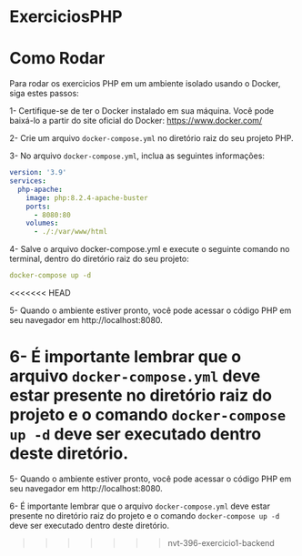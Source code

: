 # ExerciciosPHP

<h1> Como Rodar </h1>

Para rodar os exercicios PHP em um ambiente isolado usando o Docker, siga estes passos:

1- Certifique-se de ter o Docker instalado em sua máquina. 
Você pode baixá-lo a partir do site oficial do Docker: https://www.docker.com/

2- Crie um arquivo `docker-compose.yml` no diretório raiz do seu projeto PHP. 

3- No arquivo `docker-compose.yml`, inclua as seguintes informações:

```yaml
version: '3.9'
services:
  php-apache:
    image: php:8.2.4-apache-buster
    ports:
      - 8080:80
    volumes: 
      - ./:/var/www/html

```


4- Salve o arquivo docker-compose.yml e execute o seguinte comando no terminal, dentro do diretório raiz do seu projeto:

```yaml
docker-compose up -d
```
<<<<<<< HEAD

5- Quando o ambiente estiver pronto, você pode acessar o código PHP em seu navegador em http://localhost:8080. 

6- É importante lembrar que o arquivo `docker-compose.yml` deve estar presente no diretório raiz do projeto e o comando `docker-compose up -d` deve ser executado dentro deste diretório.
=======
5- Quando o ambiente estiver pronto, você pode acessar o código PHP em seu navegador em http://localhost:8080. 

6- É importante lembrar que o arquivo `docker-compose.yml` deve estar presente no diretório raiz do projeto e o comando `docker-compose up -d` deve ser executado dentro deste diretório.
>>>>>>> nvt-396-exercicio1-backend
